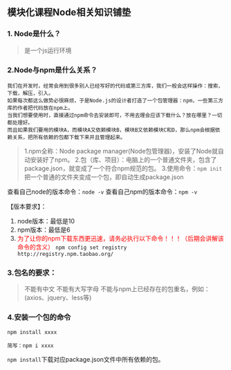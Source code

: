 ## 模块化课程Node相关知识铺垫
### 1. Node是什么？
> 是一个js运行环境

### 2.Node与npm是什么关系？
	我们在开发时，经常会用到很多别人已经写好的代码或第三方库，我们一般会这样操作：搜索，下载，解压，引入。
	如果每次都这么做势必很麻烦，于是Node.js的设计者打造了一个包管理器：npm，一些第三方库的作者把代码放在npm上。
	当我们想要使用时，直接通过npm命令去安装即可，不用去理会应该下载什么？放在哪里？一切都处理好。
	而且如果我们要用的模块A，而模块A又依赖模块B，模块B又依赖模块C和D，那么npm会根据依赖关系，把所有依赖的包都下载下来并且管理起来。
> 1.npm全称：Node package manager(Node包管理器)，安装了Node就自动安装好了npm。
> 2.包（库、项目）：电脑上的一个普通文件夹，包含了package.json，就变成了一个符合npm规范的包。
> 3.使用命令：`npm init`把一个普通的文件夹变成一个包，即自动生成package.json


查看自己node的版本命令：`node -v`
查看自己npm的版本命令：`npm -v`

【版本要求】：
1. node版本：最低是10
2. npm版本：最低是6
3. <font color=red>为了让你的npm下载东西更迅速，请务必执行以下命令！！！（后期会讲解该命令的含义）</font>
`npm config set registry http://registry.npm.taobao.org/`
   
### 3.包名的要求：
> 不能有中文
不能有大写字母
不能与npm上已经存在的包重名，例如：(axios、jquery、less等)

### 4.安装一个包的命令
`npm install xxxx`

```简写：npm i xxxx```

`npm install`下载对应package.json文件中所有依赖的包。
